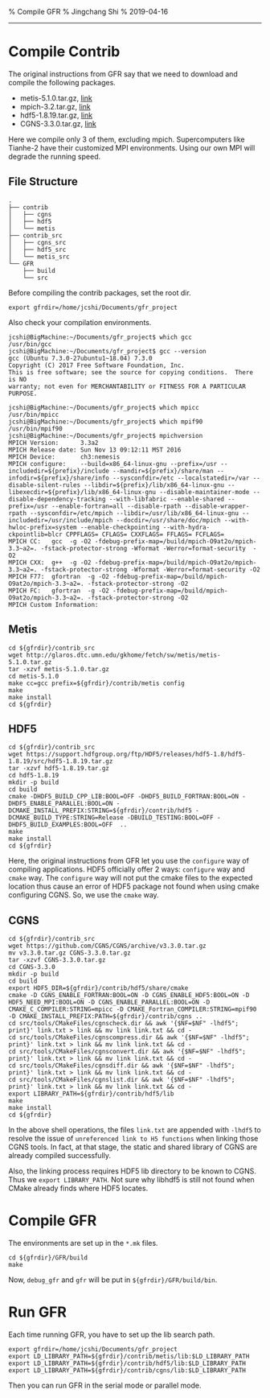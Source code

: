 % Compile GFR
% Jingchang Shi
% 2019-04-16

---

# Compile Contrib

The original instructions from GFR say that we need to download and compile the following packages.

- metis-5.1.0.tar.gz, [link](http://glaros.dtc.umn.edu/gkhome/fetch/sw/metis/metis-5.1.0.tar.gz)
- mpich-3.2.tar.gz, [link](http://www.mpich.org/static/downloads/3.2/mpich-3.2.tar.gz)
- hdf5-1.8.19.tar.gz, [link](https://support.hdfgroup.org/ftp/HDF5/releases/hdf5-1.8/hdf5-1.8.19/src/hdf5-1.8.19.tar.gz)
- CGNS-3.3.0.tar.gz, [link](https://github.com/CGNS/CGNS/archive/v3.3.0.tar.gz)

Here we compile only 3 of them, excluding mpich. Supercomputers like Tianhe-2 have their customized MPI environments. Using our own MPI will degrade the running speed.

## File Structure

```
.
├── contrib
│   ├── cgns
│   ├── hdf5
│   └── metis
├── contrib_src
│   ├── cgns_src
│   ├── hdf5_src
│   └── metis_src
└── GFR
    ├── build
    └── src
```

Before compiling the contrib packages, set the root dir.

```
export gfrdir=/home/jcshi/Documents/gfr_project
```

Also check your compilation environments.

```
jcshi@BigMachine:~/Documents/gfr_project$ which gcc
/usr/bin/gcc
jcshi@BigMachine:~/Documents/gfr_project$ gcc --version
gcc (Ubuntu 7.3.0-27ubuntu1~18.04) 7.3.0
Copyright (C) 2017 Free Software Foundation, Inc.
This is free software; see the source for copying conditions.  There is NO
warranty; not even for MERCHANTABILITY or FITNESS FOR A PARTICULAR PURPOSE.

jcshi@BigMachine:~/Documents/gfr_project$ which mpicc
/usr/bin/mpicc
jcshi@BigMachine:~/Documents/gfr_project$ which mpif90
/usr/bin/mpif90
jcshi@BigMachine:~/Documents/gfr_project$ mpichversion 
MPICH Version:    	3.3a2
MPICH Release date:	Sun Nov 13 09:12:11 MST 2016
MPICH Device:    	ch3:nemesis
MPICH configure: 	--build=x86_64-linux-gnu --prefix=/usr --includedir=${prefix}/include --mandir=${prefix}/share/man --infodir=${prefix}/share/info --sysconfdir=/etc --localstatedir=/var --disable-silent-rules --libdir=${prefix}/lib/x86_64-linux-gnu --libexecdir=${prefix}/lib/x86_64-linux-gnu --disable-maintainer-mode --disable-dependency-tracking --with-libfabric --enable-shared --prefix=/usr --enable-fortran=all --disable-rpath --disable-wrapper-rpath --sysconfdir=/etc/mpich --libdir=/usr/lib/x86_64-linux-gnu --includedir=/usr/include/mpich --docdir=/usr/share/doc/mpich --with-hwloc-prefix=system --enable-checkpointing --with-hydra-ckpointlib=blcr CPPFLAGS= CFLAGS= CXXFLAGS= FFLAGS= FCFLAGS=
MPICH CC: 	gcc  -g -O2 -fdebug-prefix-map=/build/mpich-O9at2o/mpich-3.3~a2=. -fstack-protector-strong -Wformat -Werror=format-security  -O2
MPICH CXX: 	g++  -g -O2 -fdebug-prefix-map=/build/mpich-O9at2o/mpich-3.3~a2=. -fstack-protector-strong -Wformat -Werror=format-security -O2
MPICH F77: 	gfortran  -g -O2 -fdebug-prefix-map=/build/mpich-O9at2o/mpich-3.3~a2=. -fstack-protector-strong -O2
MPICH FC: 	gfortran  -g -O2 -fdebug-prefix-map=/build/mpich-O9at2o/mpich-3.3~a2=. -fstack-protector-strong -O2
MPICH Custom Information: 	
```

## Metis

```
cd ${gfrdir}/contrib_src
wget http://glaros.dtc.umn.edu/gkhome/fetch/sw/metis/metis-5.1.0.tar.gz
tar -xzvf metis-5.1.0.tar.gz
cd metis-5.1.0
make cc=gcc prefix=${gfrdir}/contrib/metis config
make
make install
cd ${gfrdir}
```

## HDF5

```
cd ${gfrdir}/contrib_src
wget https://support.hdfgroup.org/ftp/HDF5/releases/hdf5-1.8/hdf5-1.8.19/src/hdf5-1.8.19.tar.gz
tar -xzvf hdf5-1.8.19.tar.gz
cd hdf5-1.8.19
mkdir -p build
cd build
cmake -DHDF5_BUILD_CPP_LIB:BOOL=OFF -DHDF5_BUILD_FORTRAN:BOOL=ON -DHDF5_ENABLE_PARALLEL:BOOL=ON -DCMAKE_INSTALL_PREFIX:STRING=${gfrdir}/contrib/hdf5 -DCMAKE_BUILD_TYPE:STRING=Release -DBUILD_TESTING:BOOL=OFF -DHDF5_BUILD_EXAMPLES:BOOL=OFF  ..
make
make install
cd ${gfrdir}
```

Here, the original instructions from GFR let you use the `configure` way of compiling applications. HDF5 officially offer 2 ways: `configure` way and `cmake` way. The `configure` way will not put the cmake files to the expected location thus cause an error of HDF5 package not found when using cmake configuring CGNS. So, we use the `cmake` way.

## CGNS

```
cd ${gfrdir}/contrib_src
wget https://github.com/CGNS/CGNS/archive/v3.3.0.tar.gz
mv v3.3.0.tar.gz CGNS-3.3.0.tar.gz
tar -xzvf CGNS-3.3.0.tar.gz
cd CGNS-3.3.0
mkdir -p build
cd build
export HDF5_DIR=${gfrdir}/contrib/hdf5/share/cmake
cmake -D CGNS_ENABLE_FORTRAN:BOOL=ON -D CGNS_ENABLE_HDF5:BOOL=ON -D HDF5_NEED_MPI:BOOL=ON -D CGNS_ENABLE_PARALLEL:BOOL=ON -D CMAKE_C_COMPILER:STRING=mpicc -D CMAKE_Fortran_COMPILER:STRING=mpif90 -D CMAKE_INSTALL_PREFIX:PATH=${gfrdir}/contrib/cgns ..
cd src/tools/CMakeFiles/cgnscheck.dir && awk '{$NF=$NF" -lhdf5"; print}' link.txt > link && mv link link.txt && cd -
cd src/tools/CMakeFiles/cgnscompress.dir && awk '{$NF=$NF" -lhdf5"; print}' link.txt > link && mv link link.txt && cd -
cd src/tools/CMakeFiles/cgnsconvert.dir && awk '{$NF=$NF" -lhdf5"; print}' link.txt > link && mv link link.txt && cd -
cd src/tools/CMakeFiles/cgnsdiff.dir && awk '{$NF=$NF" -lhdf5"; print}' link.txt > link && mv link link.txt && cd -
cd src/tools/CMakeFiles/cgnslist.dir && awk '{$NF=$NF" -lhdf5"; print}' link.txt > link && mv link link.txt && cd -
export LIBRARY_PATH=${gfrdir}/contrib/hdf5/lib
make
make install
cd ${gfrdir}
```

In the above shell operations, the files `link.txt` are appended with `-lhdf5` to resolve the issue of `unreferenced link to H5 functions` when linking those CGNS tools. In fact, at that stage, the static and shared library of CGNS are already compiled successfully.

Also, the linking process requires HDF5 lib directory to be known to CGNS. Thus we `export LIBRARY_PATH`. Not sure why libhdf5 is still not found when CMake already finds where HDF5 locates.

# Compile GFR

The environments are set up in the `*.mk` files.

```
cd ${gfrdir}/GFR/build
make
```

Now, `debug_gfr` and `gfr` will be put in `${gfrdir}/GFR/build/bin`.

# Run GFR

Each time running GFR, you have to set up the lib search path.

```
export gfrdir=/home/jcshi/Documents/gfr_project
export LD_LIBRARY_PATH=${gfrdir}/contrib/metis/lib:$LD_LIBRARY_PATH
export LD_LIBRARY_PATH=${gfrdir}/contrib/hdf5/lib:$LD_LIBRARY_PATH
export LD_LIBRARY_PATH=${gfrdir}/contrib/cgns/lib:$LD_LIBRARY_PATH
```

Then you can run GFR in the serial mode or parallel mode.

